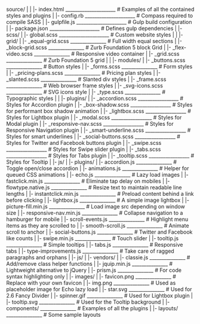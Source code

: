 source/
|
|  |- index.html _____________________ # Examples of all the contained styles and plugins
|  |- config.rb _____________________ # Compass required to compile SASS
|  |- gulpfile.js _____________________ # Gulp build configuration
|  |- package.json _____________________ # Defines gulp dependencies
|
|- scss/
|  |- global.scss _____________________ # Custom website styles
|
|  |- grid/
|    |- _equal-grid.scss _______________ # Full width equal sections
|    |- _block-grid.scss _______________ # Zurb Foundation 5 block Grid
|    |- _flex-video.scss _______________ # Responsive video container
|    |- _grid.scss _______________ # Zurb Foundation 5 grid
|
|  |- modules/
|    |- _buttons.scss _______________ # Button styles
|    |- _forms.scss _______________ # Form styles
|    |- _pricing-plans.scss _______________ # Pricing plan styles
|    |- _slanted.scss _______________ # Slanted div styles
|    |- _frame.scss _______________ # Web browser frame styles
|    |- _svg-icons.scss _______________ # SVG icons style
|    |- _type.scss _______________ # Typographic styles
|
|  |- plugins/
|    |- _accordion.scss _________________ # Styles for Accordion plugin
|    |- _box-shadow.scss _________________ # Styles for performant box shadow animation
|    |- _lightbox.scss _________________ # Styles for Lightbox plugin
|    |- _modal.scss _________________ # Styles for Modal plugin
|    |- _responsive-nav.scss _________________ # Styles for Responsive Navigation plugin
|    |- _smart-underline.scss _________________ # Styles for smart underlines
|    |- _social-buttons.scss _________________ # Styles for Twitter and Facebook buttons plugin
|    |- _swipe.scss _________________ # Styles for Swipe slider plugin
|    |- _tabs.scss _________________ # Styles for Tabs plugin
|    |- _tooltip.scss _________________ # Styles for Tooltip
|
|- js/
|  |- plugins/
|    |- accordion.js _______________ # Toggle open/close accordion
|    |- animations.js _______________ # Helper for queued CSS animations
|    |- echo.js _______________ # Lazy load images
|    |- fastclick.min.js _______________ # Eliminate tap delay on mobiles
|    |- flowtype.native.js _______________ # Resize text to maintain readable line lengths
|    |- instantclick.min.js _______________ # Preload content behind a link before clicking
|    |- lightbox.js _______________ # A simple image lightbox
|    |- picture-fill.min.js _______________ # Load image src depending on window size
|    |- responsive-nav.min.js _______________ # Collapse navigation to a hamburger for mobile
|    |- scroll-events.js _______________ # Highlight menu items as they are scrolled to
|    |- smooth-scroll.js _______________ # Animate scroll to anchor
|    |- social-buttons.js _______________ # Twitter and Facebook like counts
|    |- swipe.min.js _______________ # Touch slider
|    |- tooltip.js _______________ # Simple tooltips
|    |- tabs.js _______________ # Responsive tabs
|    |- type-improvements.js _______________ # Take care of ragged paragraphs and orphans
|
|- js/
|  |- vendors/
|    |- classie.js _______________ # Add/remove class helper functions
|    |- jquip.min.js _______________ # Lightweight alternative to jQuery
|    |- prism.js _______________ # For code syntax highlighting only
|
|- images/
|  |- favicon.png _______________ # Replace with your own favicon
|  |- img.png _______________ # Used as placeholder image for Echo lazy load
|  |- star.svg _______________ # Used for 2.6 Fancy Divider
|  |- spinner.gif _______________ # Used for Lightbox plugin
|  |- tooltip.svg _______________ # Used for the Tooltip background
|
|- components/ _______________ # Examples of all the plugins
|
|- layouts/ _______________ # Some sample layouts